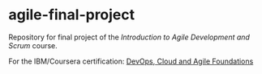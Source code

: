 # agile-final-project

Repository for final project of the *Introduction to Agile Development and Scrum* course.

For the IBM/Coursera certification: [DevOps, Cloud and Agile Foundations](https://www.coursera.org/specializations/devops-cloud-and-agile-foundations)
